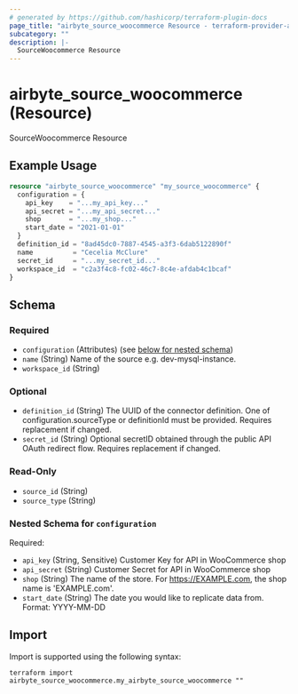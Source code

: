 ```yaml
---
# generated by https://github.com/hashicorp/terraform-plugin-docs
page_title: "airbyte_source_woocommerce Resource - terraform-provider-airbyte"
subcategory: ""
description: |-
  SourceWoocommerce Resource
---
```


# airbyte_source_woocommerce (Resource)

SourceWoocommerce Resource

## Example Usage

```terraform
resource "airbyte_source_woocommerce" "my_source_woocommerce" {
  configuration = {
    api_key    = "...my_api_key..."
    api_secret = "...my_api_secret..."
    shop       = "...my_shop..."
    start_date = "2021-01-01"
  }
  definition_id = "8ad45dc0-7887-4545-a3f3-6dab5122890f"
  name          = "Cecelia McClure"
  secret_id     = "...my_secret_id..."
  workspace_id  = "c2a3f4c8-fc02-46c7-8c4e-afdab4c1bcaf"
}
```

<!-- schema generated by tfplugindocs -->
## Schema

### Required

- `configuration` (Attributes) (see [below for nested schema](#nestedatt--configuration))
- `name` (String) Name of the source e.g. dev-mysql-instance.
- `workspace_id` (String)

### Optional

- `definition_id` (String) The UUID of the connector definition. One of configuration.sourceType or definitionId must be provided. Requires replacement if changed.
- `secret_id` (String) Optional secretID obtained through the public API OAuth redirect flow. Requires replacement if changed.

### Read-Only

- `source_id` (String)
- `source_type` (String)

<a id="nestedatt--configuration"></a>
### Nested Schema for `configuration`

Required:

- `api_key` (String, Sensitive) Customer Key for API in WooCommerce shop
- `api_secret` (String) Customer Secret for API in WooCommerce shop
- `shop` (String) The name of the store. For https://EXAMPLE.com, the shop name is 'EXAMPLE.com'.
- `start_date` (String) The date you would like to replicate data from. Format: YYYY-MM-DD

## Import

Import is supported using the following syntax:

```shell
terraform import airbyte_source_woocommerce.my_airbyte_source_woocommerce ""
```

